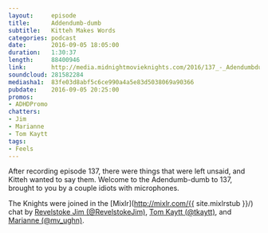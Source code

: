 ```yaml
---
layout:     episode
title:      Addendumb-dumb
subtitle:	Kitteh Makes Words
categories: podcast
date:       2016-09-05 18:05:00
duration:   1:30:37
length:     88400946
link:       http://media.midnightmovieknights.com/2016/137_-_Adendumbdumb.m4a
soundcloud: 281582284
mediasha1:  83fe03d8abf5c6ce990a4a5e83d5038069a90366
pubdate:    2016-09-05 20:25:00
promos:
- ADHDPromo
chatters:
- Jim
- Marianne
- Tom Kaytt
tags:
- Feels
---
```

After recording episode 137, there were things that were left unsaid, and Kitteh wanted to say them. Welcome to the Adendumb-dumb to 137, brought to you by a couple idiots with microphones.

The Knights were joined in the [Mixlr](http://mixlr.com/{{ site.mixlrstub }}/) chat by [Revelstoke Jim (@RevelstokeJim)](https://twitter.com/RevelstokeJim), [Tom Kaytt (@tkaytt)](https://twitter.com/tkaytt), and [Marianne (@mv_ughn)](https://twitter.com/mv_ughn).
